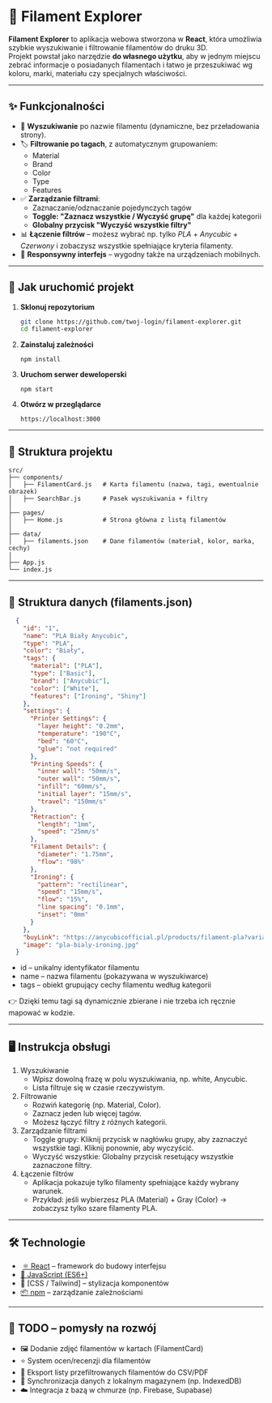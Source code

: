 # 🎨 Filament Explorer

**Filament Explorer** to aplikacja webowa stworzona w **React**, która umożliwia szybkie wyszukiwanie i filtrowanie filamentów do druku 3D.  
Projekt powstał jako narzędzie **do własnego użytku**, aby w jednym miejscu zebrać informacje o posiadanych filamentach i łatwo je przeszukiwać wg koloru, marki, materiału czy specjalnych właściwości.

---

## ✨ Funkcjonalności

- 🔎 **Wyszukiwanie** po nazwie filamentu (dynamiczne, bez przeładowania strony).
- 🏷️ **Filtrowanie po tagach**, z automatycznym grupowaniem:
  - Material
  - Brand
  - Color
  - Type
  - Features
- ✅ **Zarządzanie filtrami**:
  - Zaznaczanie/odznaczanie pojedynczych tagów
  - **Toggle: "Zaznacz wszystkie / Wyczyść grupę"** dla każdej kategorii
  - **Globalny przycisk "Wyczyść wszystkie filtry"**
- 📊 **Łączenie filtrów** – możesz wybrać np. tylko _PLA_ + _Anycubic_ + _Czerwony_ i zobaczysz wszystkie spełniające kryteria filamenty.
- 📱 **Responsywny interfejs** – wygodny także na urządzeniach mobilnych.

---

## 🚀 Jak uruchomić projekt

1. **Sklonuj repozytorium**

   ```bash
   git clone https://github.com/twoj-login/filament-explorer.git
   cd filament-explorer
   ```

2. **Zainstaluj zależności**

   ```
   npm install
   ```

3. **Uruchom serwer deweloperski**

   ```
   npm start
   ```

4. **Otwórz w przeglądarce**
   ```
   https://localhost:3000
   ```

---

## 📂 Struktura projektu

```
src/
├── components/
│   ├── FilamentCard.js   # Karta filamentu (nazwa, tagi, ewentualnie obrazek)
│   ├── SearchBar.js      # Pasek wyszukiwania + filtry
│
├── pages/
│   ├── Home.js           # Strona główna z listą filamentów
│
├── data/
│   ├── filaments.json    # Dane filamentów (materiał, kolor, marka, cechy)
│
├── App.js
└── index.js
```

---

## 📑 Struktura danych (filaments.json)

```json
  {
    "id": "1",
    "name": "PLA Biały Anycubic",
    "type": "PLA",
    "color": "Biały",
    "tags": {
      "material": ["PLA"],
      "type": ["Basic"],
      "brand": ["Anycubic"],
      "color": ["White"],
      "features": ["Ironing", "Shiny"]
    },
    "settings": {
      "Printer Settings": {
        "layer height": "0.2mm",
        "temperature": "190°C",
        "bed": "60°C",
        "glue": "not required"
      },
      "Printing Speeds": {
        "inner wall": "50mm/s",
        "outer wall": "50mm/s",
        "infill": "60mm/s",
        "initial layer": "15mm/s",
        "travel": "150mm/s"
      },
      "Retraction": {
        "length": "1mm",
        "speed": "25mm/s"
      },
      "Filament Details": {
        "diameter": "1.75mm",
        "flow": "98%"
      },
      "Ironing": {
        "pattern": "rectilinear",
        "speed": "15mm/s",
        "flow": "15%",
        "line spacing": "0.1mm",
        "inset": "0mm"
      }
    },
    "buyLink": "https://anycubicofficial.pl/products/filament-pla?variant=44750313390389",
    "image": "pla-bialy-ironing.jpg"
  }
```

- id – unikalny identyfikator filamentu
- name – nazwa filamentu (pokazywana w wyszukiwarce)
- tags – obiekt grupujący cechy filamentu według kategorii

👉 Dzięki temu tagi są dynamicznie zbierane i nie trzeba ich ręcznie mapować w kodzie.

---

## 🖥️ Instrukcja obsługi

1. Wyszukiwanie
   - Wpisz dowolną frazę w polu wyszukiwania, np. white, Anycubic.
   - Lista filtruje się w czasie rzeczywistym.
2. Filtrowanie
   - Rozwiń kategorię (np. Material, Color).
   - Zaznacz jeden lub więcej tagów.
   - Możesz łączyć filtry z różnych kategorii.
3. Zarządzanie filtrami
   - Toggle grupy: Kliknij przycisk w nagłówku grupy, aby zaznaczyć wszystkie tagi. Kliknij ponownie, aby wyczyścić.
   - Wyczyść wszystkie: Globalny przycisk resetujący wszystkie zaznaczone filtry.
4. Łączenie filtrów
   - Aplikacja pokazuje tylko filamenty spełniające każdy wybrany warunek.
   - Przykład: jeśli wybierzesz PLA (Material) + Gray (Color) → zobaczysz tylko szare filamenty PLA.

---

## 🛠️ Technologie

- ️ [⚛️ React](https://react.dev/) – framework do budowy interfejsu
- [📜 JavaScript (ES6+)](https://developer.mozilla.org/pl/docs/Web/JavaScript)
- 🎨 [CSS / Tailwind] – stylizacja komponentów
- [📦 npm](https://www.npmjs.com) – zarządzanie zależnościami

---

## 📌 TODO – pomysły na rozwój

- 🖼️ Dodanie zdjęć filamentów w kartach (FilamentCard)
- ⭐ System ocen/recenzji dla filamentów
- 💾 Eksport listy przefiltrowanych filamentów do CSV/PDF
- 🔄 Synchronizacja danych z lokalnym magazynem (np. IndexedDB)
- ☁️ Integracja z bazą w chmurze (np. Firebase, Supabase)
